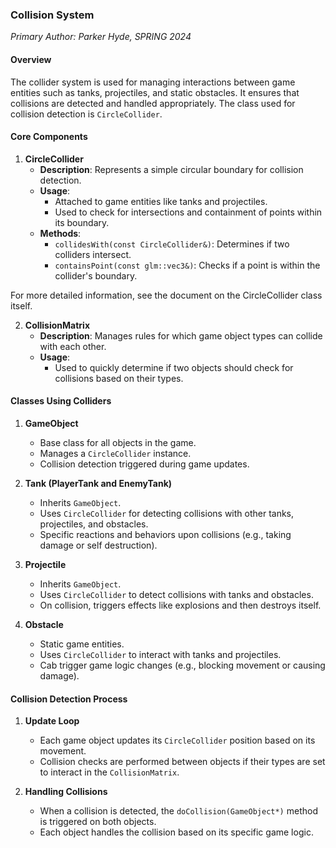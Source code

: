 ### Collision System

_Primary Author: Parker Hyde, SPRING 2024_

#### Overview

The collider system is used for managing interactions between game entities such as tanks, projectiles, and static obstacles. It ensures that collisions are detected and handled appropriately. The class used for collision detection is `CircleCollider`.

#### Core Components

1. **CircleCollider**
   - **Description**: Represents a simple circular boundary for collision detection.
   - **Usage**:
     - Attached to game entities like tanks and projectiles.
     - Used to check for intersections and containment of points within its boundary.
   - **Methods**:
     - `collidesWith(const CircleCollider&)`: Determines if two colliders intersect.
     - `containsPoint(const glm::vec3&)`: Checks if a point is within the collider's boundary.

For more detailed information, see the document on the CircleCollider class itself.

2. **CollisionMatrix**
   - **Description**: Manages rules for which game object types can collide with each other.
   - **Usage**:
     - Used to quickly determine if two objects should check for collisions based on their types.
	 


#### Classes Using Colliders

1. **GameObject**
   - Base class for all objects in the game.
   - Manages a `CircleCollider` instance.
   - Collision detection triggered during game updates.

2. **Tank (PlayerTank and EnemyTank)**
   - Inherits `GameObject`.
   - Uses `CircleCollider` for detecting collisions with other tanks, projectiles, and obstacles.
   - Specific reactions and behaviors upon collisions (e.g., taking damage or self destruction).

3. **Projectile**
   - Inherits `GameObject`.
   - Uses `CircleCollider` to detect collisions with tanks and obstacles.
   - On collision, triggers effects like explosions and then destroys itself.

4. **Obstacle**
   - Static game entities.
   - Uses `CircleCollider` to interact with tanks and projectiles.
   - Cab trigger game logic changes (e.g., blocking movement or causing damage).

#### Collision Detection Process

1. **Update Loop**
   - Each game object updates its `CircleCollider` position based on its movement.
   - Collision checks are performed between objects if their types are set to interact in the `CollisionMatrix`.

2. **Handling Collisions**
   - When a collision is detected, the `doCollision(GameObject*)` method is triggered on both objects.
   - Each object handles the collision based on its specific game logic.